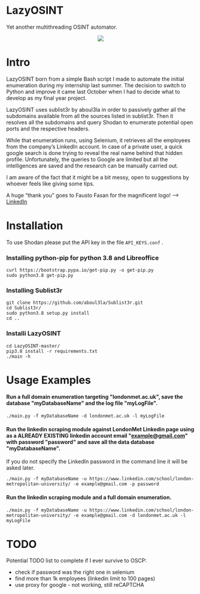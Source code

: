 # LazyOSINT
Yet another multithreading OSINT automator.

<p align="center">
  <img src="https://github.com/lapolis/LazyOSINT/blob/master/LazyOSINT_small.png?raw=true">
</p>


# Intro

LazyOSINT born from a simple Bash script I made to automate the initial enumeration during my internship last summer. The decision to switch to Python and improve it came last October when I had to decide what to develop as my final year project.

LazyOSINT uses sublist3r by aboul3la in order to passively gather all the subdomains available from all the sources listed in sublist3r. Then it resolves all the subdomains and query Shodan to enumerate potential open ports and the respective headers.

While that enumeration runs, using Selenium, it retrieves all the employees from the company’s LinkedIn account. In case of a private user, a quick google search is done trying to reveal the real name behind that hidden profile. Unfortunately, the queries to Google are limited but all the intelligences are saved and the research can be manually carried out.

I am aware of the fact that it might be a bit messy, open to suggestions by whoever feels like giving some tips.

A huge “thank you” goes to Fausto Fasan for the magnificent logo! --> [LinkedIn](https://www.linkedin.com/in/fausto-fasan-4587a71a9/)

# Installation

To use Shodan please put the API key in the file `API_KEYS.conf` .

### Installing python-pip for python 3.8 and Libreoffice
```
curl https://bootstrap.pypa.io/get-pip.py -o get-pip.py
sudo python3.8 get-pip.py
```

### Installing Sublist3r
```
git clone https://github.com/aboul3la/Sublist3r.git
cd Sublist3r/
sudo python3.8 setup.py install
cd ..
```

### Installi LazyOSINT
```
cd LazyOSINT-master/
pip3.8 install -r requirements.txt
./main -h
```


# Usage Examples
#### Run a full domain enumeration targeting "londonmet.ac.uk", save the database "myDatabaseName" and the log file "myLogFile".
```
./main.py -f myDatabaseName -d londonmet.ac.uk -l myLogFile
```

#### Run the linkedin scraping module against LondonMet Linkedin page using as a ALREADY EXISTING linkedin account email "example@gmail.com" with password "password" and save all the data database "myDatabaseName".
If you do not specify the LinkedIn password in the command line it will be asked later.
```
./main.py -f myDatabaseName -u https://www.linkedin.com/school/london-metropolitan-university/ -e example@gmail.com -p password
```

#### Run the linkedin scraping module and a full domain enumeration.
```
./main.py -f myDatabaseName -u https://www.linkedin.com/school/london-metropolitan-university/ -e example@gmail.com -d londonmet.ac.uk -l myLogFile
```


# TODO
Potential TODO list to complete if I ever survive to OSCP:
- check if password was the right one in selenium
- find more than 1k employees (linkedin limit to 100 pages)
- use proxy for google - not working, still reCAPTCHA

